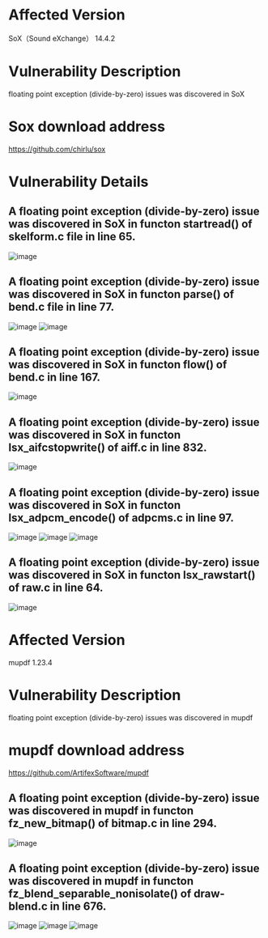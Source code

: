 # Affected Version
SoX（Sound eXchange） 14.4.2

# Vulnerability Description
floating point exception (divide-by-zero) issues was discovered in SoX 

# Sox download address
https://github.com/chirlu/sox

 
# Vulnerability Details

## A floating point exception (divide-by-zero) issue was discovered in SoX in functon startread() of skelform.c file in line 65.
![image](https://github.com/dongyuma/sox-defects/assets/87286944/24ac3b75-ec1b-4c5c-b808-79e4fdf29d64)


## A floating point exception (divide-by-zero) issue was discovered in SoX in functon parse() of bend.c file in line 77.
![image](https://github.com/dongyuma/sox-defects/assets/87286944/68883933-e74f-4ed0-95f0-0b494622706d)
![image](https://github.com/dongyuma/sox-defects/assets/87286944/18a5be8e-d653-4d2c-881b-f42c8b73767b)


## A floating point exception (divide-by-zero) issue was discovered in SoX in functon flow() of bend.c in line 167.
![image](https://github.com/dongyuma/sox-defects/assets/87286944/2be2bcdd-501a-4fe3-8632-d39ac40a3fcf)


## A floating point exception (divide-by-zero) issue was discovered in SoX in functon lsx_aifcstopwrite() of aiff.c in line 832.
![image](https://github.com/dongyuma/sox-defects/assets/87286944/8cea8809-9967-4daf-8c6f-9203da830ea1)


## A floating point exception (divide-by-zero) issue was discovered in SoX in functon lsx_adpcm_encode() of adpcms.c in line 97.
![image](https://github.com/dongyuma/sox-defects/assets/87286944/31def2b6-0c5a-4cdf-8c08-e719adf1c626)
![image](https://github.com/dongyuma/sox-defects/assets/87286944/d323bde4-b2cb-4ea3-b1fa-c39dce6eb539)
![image](https://github.com/dongyuma/sox-defects/assets/87286944/4b53016f-6ffe-44a3-9159-b6ec50ab5852)



## A floating point exception (divide-by-zero) issue was discovered in SoX in functon lsx_rawstart() of raw.c in line 64.
![image](https://github.com/dongyuma/sox-defects/assets/87286944/7dcfdb2f-b099-424e-ada2-bfaa5aa347d7)




# Affected Version
mupdf 1.23.4
 
# Vulnerability Description
floating point exception (divide-by-zero) issues was discovered in mupdf 

# mupdf download address
https://github.com/ArtifexSoftware/mupdf

## A floating point exception (divide-by-zero) issue was discovered in mupdf in functon fz_new_bitmap() of bitmap.c in line 294.
![image](https://github.com/dongyuma/sox-defects/assets/87286944/d0e5de99-6a15-48d1-a9a2-49fa14551bc5)

## A floating point exception (divide-by-zero) issue was discovered in mupdf in functon fz_blend_separable_nonisolate() of draw-blend.c in line 676.
![image](https://github.com/dongyuma/sox-defects/assets/87286944/b0c7c201-b845-4343-b10b-d31bfb91f6aa)
![image](https://github.com/dongyuma/sox-defects/assets/87286944/3cd42cac-7416-41ea-804c-b287566bfea8)
![image](https://github.com/dongyuma/sox-defects/assets/87286944/d040f287-ebb6-4994-bf34-368f8b96cc5c)






    













